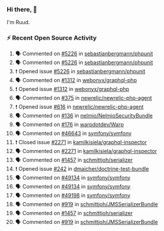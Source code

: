 ### Hi there, 👋

I'm Ruud.
 
### :zap: Recent Open Source Activity

<!--START_SECTION:activity-->
1. 🗣 Commented on [#5226](https://github.com/sebastianbergmann/phpunit/issues/5226) in [sebastianbergmann/phpunit](https://github.com/sebastianbergmann/phpunit)
2. 🗣 Commented on [#5226](https://github.com/sebastianbergmann/phpunit/issues/5226) in [sebastianbergmann/phpunit](https://github.com/sebastianbergmann/phpunit)
3. ❗️ Opened issue [#5226](https://github.com/sebastianbergmann/phpunit/issues/5226) in [sebastianbergmann/phpunit](https://github.com/sebastianbergmann/phpunit)
4. 🗣 Commented on [#1312](https://github.com/webonyx/graphql-php/issues/1312) in [webonyx/graphql-php](https://github.com/webonyx/graphql-php)
5. ❗️ Opened issue [#1312](https://github.com/webonyx/graphql-php/issues/1312) in [webonyx/graphql-php](https://github.com/webonyx/graphql-php)
6. 🗣 Commented on [#375](https://github.com/newrelic/newrelic-php-agent/issues/375) in [newrelic/newrelic-php-agent](https://github.com/newrelic/newrelic-php-agent)
7. ❗️ Opened issue [#616](https://github.com/newrelic/newrelic-php-agent/issues/616) in [newrelic/newrelic-php-agent](https://github.com/newrelic/newrelic-php-agent)
8. 🗣 Commented on [#136](https://github.com/nelmio/NelmioSecurityBundle/issues/136) in [nelmio/NelmioSecurityBundle](https://github.com/nelmio/NelmioSecurityBundle)
9. 🗣 Commented on [#176](https://github.com/warpdotdev/Warp/issues/176) in [warpdotdev/Warp](https://github.com/warpdotdev/Warp)
10. 🗣 Commented on [#46643](https://github.com/symfony/symfony/issues/46643) in [symfony/symfony](https://github.com/symfony/symfony)
11. ❗️ Closed issue [#2271](https://github.com/kamilkisiela/graphql-inspector/issues/2271) in [kamilkisiela/graphql-inspector](https://github.com/kamilkisiela/graphql-inspector)
12. 🗣 Commented on [#2271](https://github.com/kamilkisiela/graphql-inspector/issues/2271) in [kamilkisiela/graphql-inspector](https://github.com/kamilkisiela/graphql-inspector)
13. 🗣 Commented on [#1457](https://github.com/schmittjoh/serializer/issues/1457) in [schmittjoh/serializer](https://github.com/schmittjoh/serializer)
14. ❗️ Opened issue [#242](https://github.com/dmaicher/doctrine-test-bundle/issues/242) in [dmaicher/doctrine-test-bundle](https://github.com/dmaicher/doctrine-test-bundle)
15. 🗣 Commented on [#49134](https://github.com/symfony/symfony/issues/49134) in [symfony/symfony](https://github.com/symfony/symfony)
16. 🗣 Commented on [#49134](https://github.com/symfony/symfony/issues/49134) in [symfony/symfony](https://github.com/symfony/symfony)
17. 🗣 Commented on [#49198](https://github.com/symfony/symfony/issues/49198) in [symfony/symfony](https://github.com/symfony/symfony)
18. 🗣 Commented on [#919](https://github.com/schmittjoh/JMSSerializerBundle/issues/919) in [schmittjoh/JMSSerializerBundle](https://github.com/schmittjoh/JMSSerializerBundle)
19. 🗣 Commented on [#1457](https://github.com/schmittjoh/serializer/issues/1457) in [schmittjoh/serializer](https://github.com/schmittjoh/serializer)
20. 🗣 Commented on [#919](https://github.com/schmittjoh/JMSSerializerBundle/issues/919) in [schmittjoh/JMSSerializerBundle](https://github.com/schmittjoh/JMSSerializerBundle)
<!--END_SECTION:activity-->
